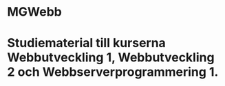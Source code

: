 # MGWebb
# Studiematerial till kurserna Webbutveckling 1, Webbutveckling 2 och Webbserverprogrammering 1.
